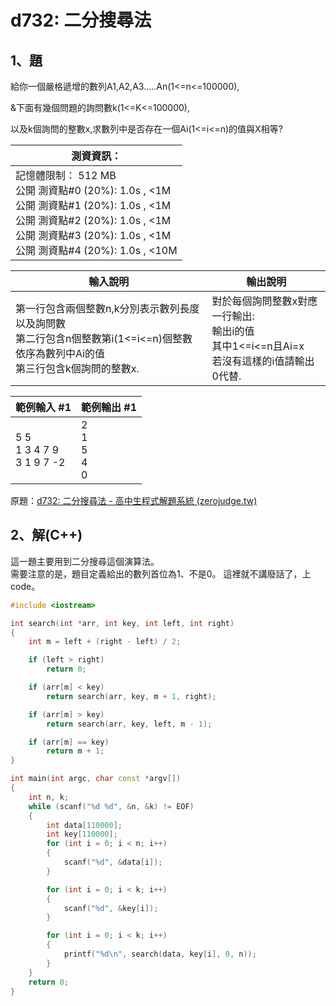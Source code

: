 # d732: 二分搜尋法

## 1、題
給你一個嚴格遞增的數列A1,A2,A3.....An(1<=n<=100000), 

&下面有幾個問題的詢問數k(1<=K<=100000),

以及k個詢問的整數x,求數列中是否存在一個Ai(1<=i<=n)的值與X相等?



| 測資資訊：                                                   |
| ------------------------------------------------------------ |
| 記憶體限制： 512 MB<br/>公開 測資點#0 (20%): 1.0s , <1M<br/>公開 測資點#1 (20%): 1.0s , <1M<br/>公開 測資點#2 (20%): 1.0s , <1M<br/>公開 測資點#3 (20%): 1.0s , <1M<br/>公開 測資點#4 (20%): 1.0s , <10M |



| 輸入說明                                                     | 輸出說明                                                     |
| ------------------------------------------------------------ | ------------------------------------------------------------ |
| 第一行包含兩個整數n,k分別表示數列長度以及詢問數<br />第二行包含n個整數第i(1<=i<=n)個整數依序為數列中Ai的值<br />第三行包含k個詢問的整數x. | 對於每個詢問整數x對應一行輸出: <br />輸出i的值 <br />其中1<=i<=n且Ai=x <br />若沒有這樣的i值請輸出0代替. |



| 範例輸入 #1                         | 範例輸出 #1                    |
| ----------------------------------- | ------------------------------ |
| 5 5 <br />1 3 4 7 9<br />3 1 9 7 -2 | 2<br />1<br />5 <br />4<br />0 |


原題：[d732: 二分搜尋法 - 高中生程式解題系統 (zerojudge.tw)](https://zerojudge.tw/ShowProblem?problemid=d732)

## 2、解(C++)

這一題主要用到二分搜尋這個演算法。<br />
需要注意的是，題目定義給出的數列首位為1、不是0。
這裡就不講廢話了，上code。

```c++
#include <iostream>

int search(int *arr, int key, int left, int right)
{
    int m = left + (right - left) / 2;

    if (left > right)
        return 0;

    if (arr[m] < key)
        return search(arr, key, m + 1, right);

    if (arr[m] > key)
        return search(arr, key, left, m - 1);

    if (arr[m] == key)
        return m + 1;
}

int main(int argc, char const *argv[])
{
    int n, k;
    while (scanf("%d %d", &n, &k) != EOF)
    {
        int data[110000];
        int key[110000];
        for (int i = 0; i < n; i++)
        {
            scanf("%d", &data[i]);
        }

        for (int i = 0; i < k; i++)
        {
            scanf("%d", &key[i]);
        }

        for (int i = 0; i < k; i++)
        {
            printf("%d\n", search(data, key[i], 0, n));
        }
    }
    return 0;
}
```



